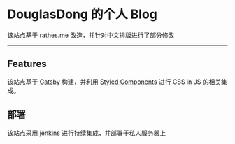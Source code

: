 # DouglasDong 的个人 Blog

该站点基于 [rathes.me](https://rathes.me) 改造，并针对中文排版进行了部分修改

---

## Features

该站点基于 [Gatsby](https://www.gatsbyjs.org) 构建，并利用 [Styled Components](https://styled-components.com/) 进行 CSS in JS 的相关集成。

## 部署

该站点采用 jenkins 进行持续集成，并部署于私人服务器上
